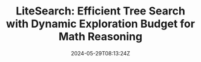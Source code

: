 ---
title: "LiteSearch: Efficient Tree Search with Dynamic Exploration Budget for Math Reasoning"
authors:
- Ante Wang
- Linfeng Song
- Ye Tian
- Baolin Peng
- Dian Yu
- Haitao Mi
- Jinsong Su
- Dong Yu
author_notes:
- 
- "通讯作者"
- 
- 
- 
- 
- "通讯作者"
- 
date: "2024-05-29T08:13:24Z"
publishDate: "2025-05-29T08:13:24Z"
publication_types: [大模型推理]
publication: "**In Proc. of AAAI 2025.** (CCF-A类)"
---